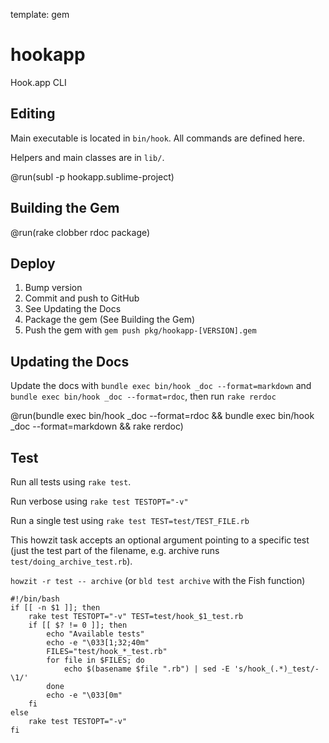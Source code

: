 template: gem

# hookapp

Hook.app CLI

## Editing

Main executable is located in `bin/hook`. All commands are defined here.

Helpers and main classes are in `lib/`.

@run(subl -p hookapp.sublime-project)

## Building the Gem

@run(rake clobber rdoc package)

## Deploy

1. Bump version
2. Commit and push to GitHub
3. See Updating the Docs
4. Package the gem (See Building the Gem)
5. Push the gem with `gem push pkg/hookapp-[VERSION].gem`

## Updating the Docs

Update the docs with `bundle exec bin/hook _doc --format=markdown` and `bundle exec bin/hook _doc --format=rdoc`, then run `rake rerdoc`

@run(bundle exec bin/hook _doc --format=rdoc && bundle exec bin/hook _doc --format=markdown && rake rerdoc)

## Test

Run all tests using `rake test`.

Run verbose using `rake test TESTOPT="-v"`

Run a single test using `rake test TEST=test/TEST_FILE.rb`

This howzit task accepts an optional argument pointing to a specific test (just the test part of the filename, e.g. archive runs `test/doing_archive_test.rb`).

`howzit -r test -- archive` (or `bld test archive` with the Fish function)

```run
#!/bin/bash
if [[ -n $1 ]]; then
    rake test TESTOPT="-v" TEST=test/hook_$1_test.rb
    if [[ $? != 0 ]]; then
        echo "Available tests"
        echo -e "\033[1;32;40m"
        FILES="test/hook_*_test.rb"
        for file in $FILES; do
            echo $(basename $file ".rb") | sed -E 's/hook_(.*)_test/- \1/'
        done
        echo -e "\033[0m"
    fi
else
    rake test TESTOPT="-v"
fi
```
